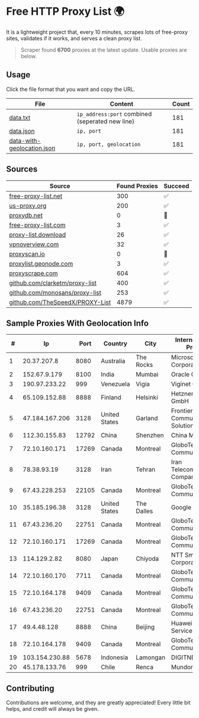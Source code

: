 
# Free HTTP Proxy List 🌍

It is a lightweight project that, every 10 minutes, scrapes lots of free-proxy sites, validates if it works, and serves a clean proxy list.


> Scraper found **6700** proxies at the latest update. Usable proxies are below.

## Usage

Click the file format that you want and copy the URL.


|File|Content|Count|
|----|-------|-----|
|[data.txt](https://raw.githubusercontent.com/themiralay/Proxy-List-World/master/data.txt)|`ip_address:port` combined (seperated new line)|181|
|[data.json](https://raw.githubusercontent.com/themiralay/Proxy-List-World/master/data.json)|`ip, port`|181|
|[data-with-geolocation.json](https://raw.githubusercontent.com/themiralay/Proxy-List-World/master/data-with-geolocation.json)|`ip, port, geolocation`|181|

## Sources

|Source|Found Proxies|Succeed|
|------|-------------|-------|
|[free-proxy-list.net](https://free-proxy-list.net)|300|✅|
|[us-proxy.org](https://www.us-proxy.org)|200|✅|
|[proxydb.net](http://proxydb.net)|0|🚫|
|[free-proxy-list.com](https://free-proxy-list.com/?page=&port=&type%5B%5D=http&type%5B%5D=https&up_time=0&search=Search)|3|✅|
|[proxy-list.download](https://www.proxy-list.download/HTTP)|26|✅|
|[vpnoverview.com](https://vpnoverview.com/privacy/anonymous-browsing/free-proxy-servers)|32|✅|
|[proxyscan.io](https://www.proxyscan.io)|0|🚫|
|[proxylist.geonode.com](https://proxylist.geonode.com/api/proxy-list?limit=300&page=1&sort_by=lastChecked&sort_type=desc&protocols=http,https)|3|✅|
|[proxyscrape.com](https://api.proxyscrape.com/v2/?request=displayproxies&protocol=http&timeout=10000&country=all&ssl=all&anonymity=all)|604|✅|
|[github.com/clarketm/proxy-list](https://raw.githubusercontent.com/clarketm/proxy-list/master/proxy-list-raw.txt)|400|✅|
|[github.com/monosans/proxy-list](https://raw.githubusercontent.com/monosans/proxy-list/main/proxies/http.txt)|253|✅|
|[github.com/TheSpeedX/PROXY-List](https://raw.githubusercontent.com/TheSpeedX/PROXY-List/master/http.txt)|4879|✅|


## Sample Proxies With Geolocation Info

|#|Ip|Port|Country|City|Internet Service Provider|
|-|--|----|-------|----|-------------------------|
|1|20.37.207.8|8080|Australia|The Rocks|Microsoft Corporation|
|2|152.67.9.179|8100|India|Mumbai|Oracle Corporation|
|3|190.97.233.22|999|Venezuela|Vigia|Viginet C.A|
|4|65.109.152.88|8888|Finland|Helsinki|Hetzner Online GmbH|
|5|47.184.167.206|3128|United States|Garland|Frontier Communications Solutions|
|6|112.30.155.83|12792|China|Shenzhen|China Mobile|
|7|72.10.160.171|17269|Canada|Montreal|GloboTech Communications|
|8|78.38.93.19|3128|Iran|Tehran|Iran Telecommunication Company PJS|
|9|67.43.228.253|22105|Canada|Montreal|GloboTech Communications|
|10|35.185.196.38|3128|United States|The Dalles|Google LLC|
|11|67.43.236.20|22751|Canada|Montreal|GloboTech Communications|
|12|72.10.160.171|17269|Canada|Montreal|GloboTech Communications|
|13|114.129.2.82|8080|Japan|Chiyoda|NTT SmartConnect Corporation|
|14|72.10.160.170|7711|Canada|Montreal|GloboTech Communications|
|15|72.10.164.178|9409|Canada|Montreal|GloboTech Communications|
|16|67.43.236.20|22751|Canada|Montreal|GloboTech Communications|
|17|49.4.48.128|8888|China|Beijing|Huawei Cloud Service data center|
|18|72.10.164.178|9409|Canada|Montreal|GloboTech Communications|
|19|103.154.230.88|5678|Indonesia|Lamongan|DIGITNET|
|20|45.178.133.76|999|Chile|Renca|Mundonet S.p.A|



## Contributing

Contributions are welcome, and they are greatly appreciated! Every
little bit helps, and credit will always be given.

